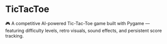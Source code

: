 # TicTacToe
🎮 A competitive AI-powered Tic-Tac-Toe game built with Pygame — featuring difficulty levels, retro visuals, sound effects, and persistent score tracking.
